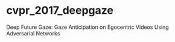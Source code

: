 # cvpr_2017_deepgaze
Deep Future Gaze: Gaze Anticipation on Egocentric Videos Using Adversarial Networks
